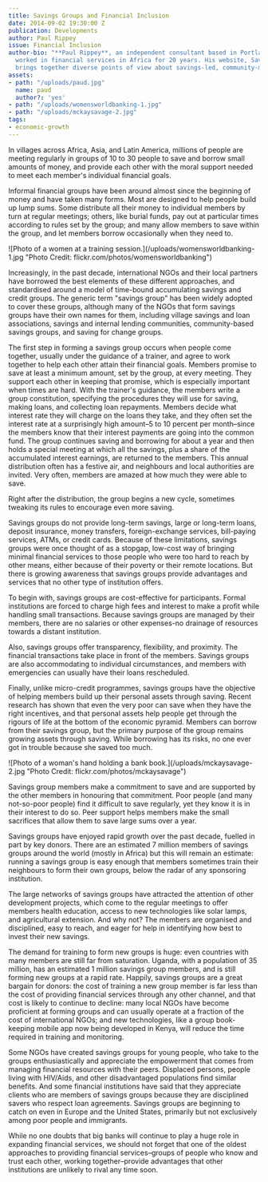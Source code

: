 ```yaml
---
title: Savings Groups and Financial Inclusion
date: 2014-09-02 19:30:00 Z
publication: Developments
author: Paul Rippey
issue: Financial Inclusion
author-bio: "**Paul Rippey**, an independent consultant based in Portland, Oregon,
  worked in financial services in Africa for 20 years. His website, Savings-Revolution.org,
  brings together diverse points of view about savings-led, community-managed finance."
assets:
- path: "/uploads/paud.jpg"
  name: paud
  author?: 'yes'
- path: "/uploads/womensworldbanking-1.jpg"
- path: "/uploads/mckaysavage-2.jpg"
tags:
- economic-growth
---
```


<p>In villages across Africa, Asia, and Latin America, millions of people are meeting regularly in groups of 10 to 30 people to save and borrow small amounts of money, and provide each other with the moral support needed to meet each member's individual financial goals.</p>



<p>Informal financial groups have been around almost since the beginning of money and have taken many forms. Most are designed to help people build up lump sums. Some distribute all their money to individual members by turn at regular meetings; others, like burial funds, pay out at particular times according to rules set by the group; and many allow members to save within the group, and let members borrow occasionally when they need to. </p>
![Photo of a women at a training session.](/uploads/womensworldbanking-1.jpg "Photo Credit: flickr.com/photos/womensworldbanking") 
  <p>Increasingly, in the past decade, international NGOs and their local partners have borrowed the best elements of these different approaches, and standardised around a model of time-bound accumulating savings and credit groups. The generic term "savings group" has been widely adopted to cover these groups, although many of the NGOs that form savings groups have their own names for them, including village savings and loan associations, savings and internal lending communities, community-based savings groups, and saving for change groups.</p>
  <p>The first step in forming a savings group occurs when people come together, usually under the guidance of a trainer, and agree to work together to help each other attain their financial goals. Members promise to save at least a minimum amount, set by the group, at every meeting. They support each other in keeping that promise, which is especially important when times are hard. With the trainer's guidance, the members write a group constitution, specifying the procedures they will use for saving, making loans, and collecting loan repayments. Members decide what interest rate they will charge on the loans they take, and they often set the interest rate at a surprisingly high amount–5 to 10 percent per month–since the members know that their interest payments are going into the common fund. The group continues saving and borrowing for about a year and then holds a special meeting at which all the savings, plus a share of the accumulated interest earnings, are returned to the members. This annual distribution often has a festive air, and neighbours and local authorities are invited. Very often, members are amazed at how much they were able to save.</p>
  <p>Right after the distribution, the group begins a new cycle, sometimes tweaking its rules to encourage even more saving. </p>
  <p>Savings groups do not provide long-term savings, large or long-term loans, deposit insurance, money transfers, foreign-exchange services, bill-paying services, ATMs, or credit cards. Because of these limitations, savings groups were once thought of as a stopgap, low-cost way of bringing minimal financial services to those people who were too hard to reach by other means, either because of their poverty or their remote locations. But there is growing awareness that savings groups provide advantages and services that no other type of institution offers. </p>
  <p>To begin with, savings groups are cost-effective for participants. Formal institutions are forced to charge high fees and interest to make a profit while handling small transactions. Because savings groups are managed by their members, there are no salaries or other expenses-no drainage of resources towards a distant institution. </p>
  <p>Also, savings groups offer transparency, flexibility, and proximity. The financial transactions take place in front of the members. Savings groups are also accommodating to individual circumstances, and members with emergencies can usually have their loans rescheduled.</p>
  <p>Finally, unlike micro-credit programmes, savings groups have the objective of helping members build up their personal assets through saving. Recent research has shown that even the very poor can save when they have the right incentives, and that personal assets help people get through the rigours of life at the bottom of the economic pyramid. Members can borrow from their savings group, but the primary purpose of the group remains growing assets through saving. While borrowing has its risks, no one ever got in trouble because she saved too much. </p>
  ![Photo of a woman's hand holding a bank book.](/uploads/mckaysavage-2.jpg "Photo Credit: flickr.com/photos/mckaysavage") 
  <p>Savings group members make a commitment to save and are supported by the other members in honouring that commitment. Poor people (and many not-so-poor people) find it difficult to save regularly, yet they know it is in their interest to do so. Peer support helps members make the small sacrifices that allow them to save large sums over a year.</p>
  <p>Savings groups have enjoyed rapid growth over the past decade, fuelled in part by key donors. There are an estimated 7 million members of savings groups around the world (mostly in Africa) but this will remain an estimate: running a savings group is easy enough that members sometimes train their neighbours to form their own groups, below the radar of any sponsoring institution. </p>
  <p>The large networks of savings groups have attracted the attention of other development projects, which come to the regular meetings to offer members health education, access to new technologies like solar lamps, and agricultural extension. And why not? The members are organised and disciplined, easy to reach, and eager for help in identifying how best to invest their new savings. </p>
  <p>The demand for training to form new groups is huge: even countries with many members are still far from saturation. Uganda, with a population of 35 million, has an estimated 1 million savings group members, and is still forming new groups at a rapid rate. Happily, savings groups are a great bargain for donors: the cost of training a new group member is far less than the cost of providing financial services through any other channel, and that cost is likely to continue to decline: many local NGOs have become proficient at forming groups and can usually operate at a fraction of the cost of international NGOs; and new technologies, like a group book-keeping mobile app now being developed in Kenya, will reduce the time required in training and monitoring. </p>
  <p>Some NGOs have created savings groups for young people, who take to the groups enthusiastically and appreciate the empowerment that comes from managing financial resources with their peers. Displaced persons, people living with HIV/Aids, and other disadvantaged populations find similar benefits. And some financial institutions have said that they appreciate clients who are members of savings groups because they are disciplined savers who respect loan agreements. Savings groups are beginning to catch on even in Europe and the United States, primarily but not exclusively among poor people and immigrants. </p>
  <p>While no one doubts that big banks will continue to play a huge role in expanding financial services, we should not forget that one of the oldest approaches to providing financial services–groups of people who know and trust each other, working together–provide advantages that other institutions are unlikely to rival any time soon. </p>
